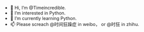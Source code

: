 - 👋 Hi, I’m @Timeincredible.
- 👀 I’m interested in Python.
- 🌱 I’m currently learning Python.
- 📫 Please screach @时间狂躁症 in weibo， or @时狂 in zhihu.

<!---
Timeincredible/Timeincredible is a ✨ special ✨ repository because its `README.md` (this file) appears on your GitHub profile.
You can click the Preview link to take a look at your changes.
--->
